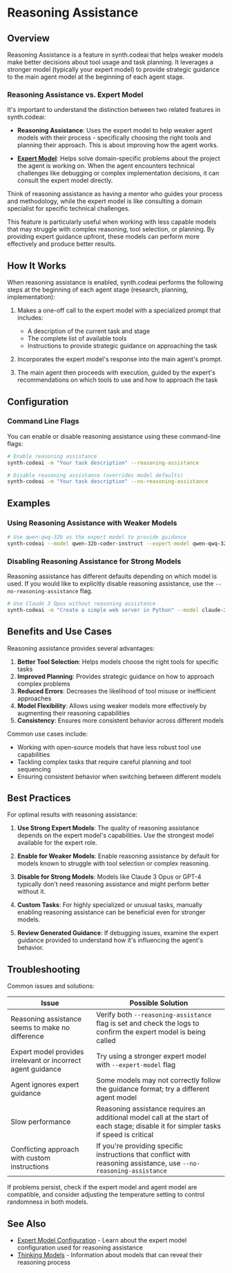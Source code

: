 # Reasoning Assistance

## Overview

Reasoning Assistance is a feature in synth.codeai that helps weaker models make better decisions about tool usage and task planning. It leverages a stronger model (typically your expert model) to provide strategic guidance to the main agent model at the beginning of each agent stage.

### Reasoning Assistance vs. Expert Model

It's important to understand the distinction between two related features in synth.codeai:

- **Reasoning Assistance**: Uses the expert model to help weaker agent models with their process - specifically choosing the right tools and planning their approach. This is about improving how the agent works.

- **[Expert Model](./expert-model.md)**: Helps solve domain-specific problems about the project the agent is working on. When the agent encounters technical challenges like debugging or complex implementation decisions, it can consult the expert model directly.

Think of reasoning assistance as having a mentor who guides your process and methodology, while the expert model is like consulting a domain specialist for specific technical challenges.

This feature is particularly useful when working with less capable models that may struggle with complex reasoning, tool selection, or planning. By providing expert guidance upfront, these models can perform more effectively and produce better results.

## How It Works

When reasoning assistance is enabled, synth.codeai performs the following steps at the beginning of each agent stage (research, planning, implementation):

1. Makes a one-off call to the expert model with a specialized prompt that includes:
   - A description of the current task and stage
   - The complete list of available tools
   - Instructions to provide strategic guidance on approaching the task

2. Incorporates the expert model's response into the main agent's prompt.

3. The main agent then proceeds with execution, guided by the expert's recommendations on which tools to use and how to approach the task

## Configuration

### Command Line Flags

You can enable or disable reasoning assistance using these command-line flags:

```bash
# Enable reasoning assistance
synth-codeai -m "Your task description" --reasoning-assistance

# Disable reasoning assistance (overrides model defaults)
synth-codeai -m "Your task description" --no-reasoning-assistance
```

## Examples

### Using Reasoning Assistance with Weaker Models

```bash
# Use qwen-qwq-32b as the expert model to provide guidance
synth-codeai --model qwen-32b-coder-instruct --expert-model qwen-qwq-32b --reasoning-assistance -m "Create a simple web server in Python" 
```

### Disabling Reasoning Assistance for Strong Models

Reasoning assistance has different defaults depending on which model is used. If you would like to explicitly disable reasoning assistance, use the `--no-reasoning-assistance` flag.

```bash
# Use Claude 3 Opus without reasoning assistance
synth-codeai -m "Create a simple web server in Python" --model claude-3-opus-20240229 --no-reasoning-assistance
```

## Benefits and Use Cases

Reasoning assistance provides several advantages:

1. **Better Tool Selection**: Helps models choose the right tools for specific tasks
2. **Improved Planning**: Provides strategic guidance on how to approach complex problems
3. **Reduced Errors**: Decreases the likelihood of tool misuse or inefficient approaches
4. **Model Flexibility**: Allows using weaker models more effectively by augmenting their reasoning capabilities
5. **Consistency**: Ensures more consistent behavior across different models

Common use cases include:

- Working with open-source models that have less robust tool use capabilities
- Tackling complex tasks that require careful planning and tool sequencing
- Ensuring consistent behavior when switching between different models

## Best Practices

For optimal results with reasoning assistance:

1. **Use Strong Expert Models**: The quality of reasoning assistance depends on the expert model's capabilities. Use the strongest model available for the expert role.

2. **Enable for Weaker Models**: Enable reasoning assistance by default for models known to struggle with tool selection or complex reasoning.

3. **Disable for Strong Models**: Models like Claude 3 Opus or GPT-4 typically don't need reasoning assistance and might perform better without it.

4. **Custom Tasks**: For highly specialized or unusual tasks, manually enabling reasoning assistance can be beneficial even for stronger models.

5. **Review Generated Guidance**: If debugging issues, examine the expert guidance provided to understand how it's influencing the agent's behavior.

## Troubleshooting

Common issues and solutions:

| Issue | Possible Solution |
|-------|-------------------|
| Reasoning assistance seems to make no difference | Verify both `--reasoning-assistance` flag is set and check the logs to confirm the expert model is being called |
| Expert model provides irrelevant or incorrect agent guidance | Try using a stronger expert model with `--expert-model` flag |
| Agent ignores expert guidance | Some models may not correctly follow the guidance format; try a different agent model |
| Slow performance | Reasoning assistance requires an additional model call at the start of each stage; disable it for simpler tasks if speed is critical |
| Conflicting approach with custom instructions | If you're providing specific instructions that conflict with reasoning assistance, use `--no-reasoning-assistance` |

If problems persist, check if the expert model and agent model are compatible, and consider adjusting the temperature setting to control randomness in both models.

## See Also

- [Expert Model Configuration](./expert-model.md) - Learn about the expert model configuration used for reasoning assistance
- [Thinking Models](./thinking-models.md) - Information about models that can reveal their reasoning process